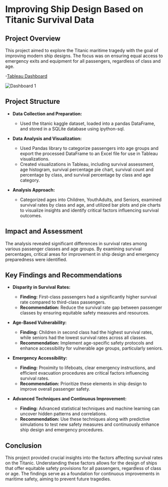 # Improving Ship Design Based on Titanic Survival Data

## Project Overview
This project aimed to explore the Titanic maritime tragedy with the goal of improving modern ship designs. The focus was on ensuring equal access to emergency exits and equipment for all passengers, regardless of class and age.

-[Tableau Dashboard](https://public.tableau.com/views/Book1_17361999221650/Dashboard1?:language=en-US&:sid=&:redirect=auth&:display_count=n&:origin=viz_share_link)

![Dashboard 1](https://github.com/user-attachments/assets/8156f676-6927-49ad-9616-58a4ea89494f)

## Project Structure
- **Data Collection and Preparation:**
  - Used the titanic kaggle dataset, loaded into a pandas DataFrame, and stored in a SQLite database using ipython-sql.

- **Data Analysis and Visualization:**
  - Used Pandas library to categorize passengers into age groups and export the processed DataFrame to an Excel file for use in Tableau visualizations.
  - Created visualizations in Tableau, including survival assessment, age histogram, survival percentage pie chart, survival count and percentage by class, and survival percentage by class and age category.

- **Analysis Approach:**
  - Categorized ages into Children, YouthAdults, and Seniors, examined survival rates by class and age, and utilized bar plots and pie charts to visualize insights and identify critical factors influencing survival outcomes.

## Impact and Assessment
The analysis revealed significant differences in survival rates among various passenger classes and age groups. By examining survival percentages, critical areas for improvement in ship design and emergency preparedness were identified.

## Key Findings and Recommendations
- **Disparity in Survival Rates:**
  - **Finding:** First-class passengers had a significantly higher survival rate compared to third-class passengers.
  - **Recommendation:** Reduce the survival rate gap between passenger classes by ensuring equitable safety measures and resources.

- **Age-Based Vulnerability:**
  - **Finding:** Children in second class had the highest survival rates, while seniors had the lowest survival rates across all classes.
  - **Recommendation:** Implement age-specific safety protocols and enhance accessibility for vulnerable age groups, particularly seniors.

- **Emergency Accessibility:**
  - **Finding:** Proximity to lifeboats, clear emergency instructions, and efficient evacuation procedures are critical factors influencing survival rates.
  - **Recommendation:** Prioritize these elements in ship design to improve overall passenger safety.

- **Advanced Techniques and Continuous Improvement:**
  - **Finding:** Advanced statistical techniques and machine learning can uncover hidden patterns and correlations.
  - **Recommendation:** Use these techniques along with predictive simulations to test new safety measures and continuously enhance ship design and emergency procedures.

## Conclusion
This project provided crucial insights into the factors affecting survival rates on the Titanic. Understanding these factors allows for the design of ships that offer equitable safety provisions for all passengers, regardless of class or age. The findings serve as a foundation for continuous improvements in maritime safety, aiming to prevent future tragedies.
